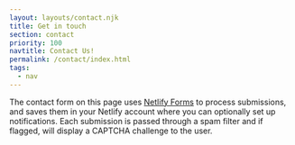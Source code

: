 ```yaml
---
layout: layouts/contact.njk
title: Get in touch
section: contact
priority: 100
navtitle: Contact Us!
permalink: /contact/index.html
tags:
  - nav
---
```


The contact form on this page uses
[Netlify Forms](https://www.netlify.com/docs/form-handling/) to process
submissions, and saves them in your Netlify account where you can optionally
set up notifications. Each submission is passed through a spam filter and if
flagged, will display a CAPTCHA challenge to the user.
